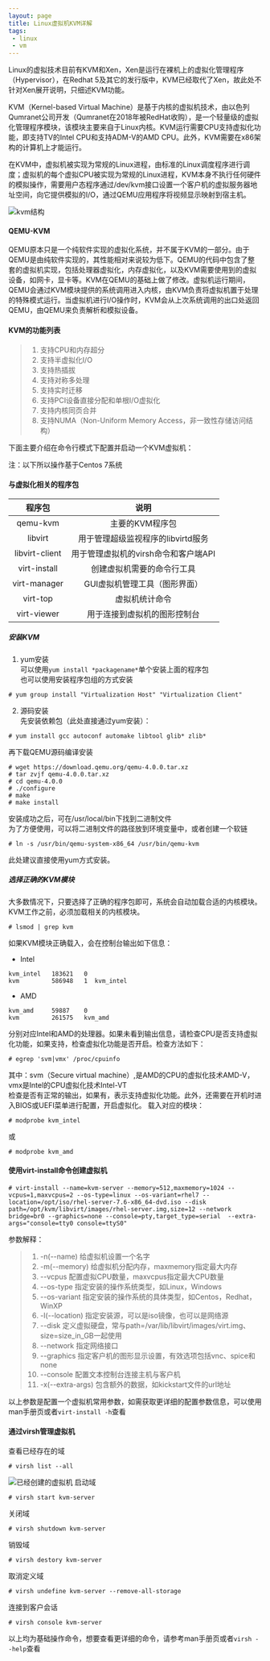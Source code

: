 ```yaml
---
layout: page
title: Linux虚拟机KVM详解
tags: 
 - linux
 - vm
---
```

Linux的虚拟技术目前有KVM和Xen，Xen是运行在裸机上的虚拟化管理程序（Hypervisor），在Redhat 5及其它的发行版中，KVM已经取代了Xen，故此处不针对Xen展开说明，只细述KVM功能。  

KVM（Kernel-based Virtual Machine）是基于内核的虚拟机技术，由以色列Qumranet公司开发（Qumranet在2018年被RedHat收购），是一个轻量级的虚拟化管理程序模块，该模块主要来自于Linux内核。KVM运行需要CPU支持虚拟化功能，即支持TV的Intel CPU和支持ADM-V的AMD CPU。此外，KVM需要在x86架构的计算机上才能运行。  

在KVM中，虚拟机被实现为常规的Linux进程，由标准的Linux调度程序进行调度；虚拟机的每个虚拟CPU被实现为常规的Linux进程，KVM本身不执行任何硬件的模拟操作，需要用户态程序通过/dev/kvm接口设置一个客户机的虚拟服务器地址空间，向它提供模拟的I/O，通过QEMU应用程序将视频显示映射到宿主机。  

![kvm结构](https://perfiffer.cn/images/kvm-qemu.png)

#### QEMU-KVM
QEMU原本只是一个纯软件实现的虚拟化系统，并不属于KVM的一部分。由于QEMU是由纯软件实现的，其性能相对来说较为低下。QEMU的代码中包含了整套的虚拟机实现，包括处理器虚拟化，内存虚拟化，以及KVM需要使用到的虚拟设备，如网卡，显卡等。KVM在QEMU的基础上做了修改。虚拟机运行期间，QEMU会通过KVM模块提供的系统调用进入内核，由KVM负责将虚拟机置于处理的特殊模式运行。当虚拟机进行I/O操作时，KVM会从上次系统调用的出口处返回QEMU，由QEMU来负责解析和模拟设备。

#### KVM的功能列表
>1. 支持CPU和内存超分  
>2. 支持半虚拟化I/O  
>3. 支持热插拔  
>4. 支持对称多处理  
>5. 支持实时迁移  
>6. 支持PCI设备直接分配和单根I/O虚拟化  
>7. 支持内核同页合并  
>8. 支持NUMA（Non-Uniform Memory Access，非一致性存储访问结构）

下面主要介绍在命令行模式下配置并启动一个KVM虚拟机：  

注：以下所以操作基于Centos 7系统 

#### 与虚拟化相关的程序包

| 程序包| 说明 |
| :---: | :---: |
| qemu-kvm | 主要的KVM程序包 |
| libvirt | 用于管理超级监视程序的libvirtd服务 |
| libvirt-client | 用于管理虚拟机的virsh命令和客户端API |
| virt-install | 创建虚拟机需要的命令行工具 |
| virt-manager | GUI虚拟机管理工具（图形界面） |
| virt-top | 虚拟机统计命令 |
| virt-viewer | 用于连接到虚拟机的图形控制台 |

##### 安装KVM
1. yum安装  
可以使用`yum install *packagename*`单个安装上面的程序包  
也可以使用安装程序包组的方式安装  
```
# yum group install "Virtualization Host" "Virtualization Client"
```
2. 源码安装  
先安装依赖包（此处直接通过yum安装）：
```
# yum install gcc autoconf automake libtool glib* zlib*
```
再下载QEMU源码编译安装
```
# wget https://download.qemu.org/qemu-4.0.0.tar.xz
# tar zvjf qemu-4.0.0.tar.xz
# cd qemu-4.0.0
# ./configure
# make 
# make install
```
安装成功之后，可在/usr/local/bin下找到二进制文件  
为了方便使用，可以将二进制文件的路径放到环境变量中，或者创建一个软链  
```
# ln -s /usr/bin/qemu-system-x86_64 /usr/bin/qemu-kvm
```
此处建议直接使用yum方式安装。

##### 选择正确的KVM模块  
大多数情况下，只要选择了正确的程序包即可，系统会自动加载合适的内核模块。KVM工作之前，必须加载相关的内核模块。
```
# lsmod | grep kvm
```
如果KVM模块正确载入，会在控制台输出如下信息：  
* Intel  
```
kvm_intel   183621   0
kvm         586948   1  kvm_intel
```
* AMD
```
kvm_amd     59887    0
kvm         261575   kvm_amd
```   
分别对应Intel和AMD的处理器。如果未看到输出信息，请检查CPU是否支持虚拟化功能，如果支持，检查虚拟化功能是否开启。检查方法如下：   
```
# egrep 'svm|vmx' /proc/cpuinfo
```
其中：svm（Secure virtual machine）,是AMD的CPU的虚拟化技术AMD-V，vmx是Intel的CPU虚拟化技术Intel-VT  
检查是否有正常的输出，如果有，表示支持虚拟化功能。此外，还需要在开机时进入BIOS或UEFI菜单进行配置，开启虚拟化。 
载入对应的模块：  
```
# modprobe kvm_intel
``` 
或  
```
# modprobe kvm_amd
```

#### 使用virt-install命令创建虚拟机
```
# virt-install --name=kvm-server --memory=512,maxmemory=1024 --vcpus=1,maxvcpus=2 --os-type=linux --os-variant=rhel7 --location=/opt/iso/rhel-server-7.6-x86_64-dvd.iso --disk path=/opt/kvm/libvirt/images/rhel-server.img,size=12 --network bridge=br0 --graphics=none --console=pty,target_type=serial  --extra-args="console=tty0 console=ttyS0"
```
参数解释：  
>1. -n(--name) 给虚拟机设置一个名字  
>2. -m(--memory) 给虚拟机分配内存，maxmemory指定最大内存  
>3. --vcpus 配置虚拟CPU数量，maxvcpus指定最大CPU数量  
>4. --os-type 指定安装的操作系统类型，如Linux，Windows  
>5. --os-variant 指定安装的操作系统的具体类型，如Centos，Redhat，WinXP  
>6. -l(--location) 指定安装源，可以是iso镜像，也可以是网络源  
>7. --disk 定义虚拟硬盘，常与path=/var/lib/libvirt/images/virt.img、size=size_in_GB一起使用  
>8. --network 指定网络接口  
>9. --graphics 指定客户机的图形显示设置，有效选项包括vnc、spice和none  
>10. --console 配置文本控制台连接主机与客户机  
>11. -x(--extra-args) 包含额外的数据，如kickstart文件的url地址 
 
以上参数是配置一个虚拟机常用参数，如需获取更详细的配置参数信息，可以使用man手册页或者`virt-install -h`查看  

#### 通过virsh管理虚拟机
查看已经存在的域
```
# virsh list --all
```
![已经创建的虚拟机](https://perfiffer.cn/images/kvm_list.jpg) 
启动域
```
# virsh start kvm-server
```
关闭域
```
# virsh shutdown kvm-server
```
销毁域
```
# virsh destory kvm-server
```
取消定义域
```
# virsh undefine kvm-server --remove-all-storage
```
连接到客户会话
```
# virsh console kvm-server
```
以上均为基础操作命令，想要查看更详细的命令，请参考man手册页或者`virsh --help`查看
